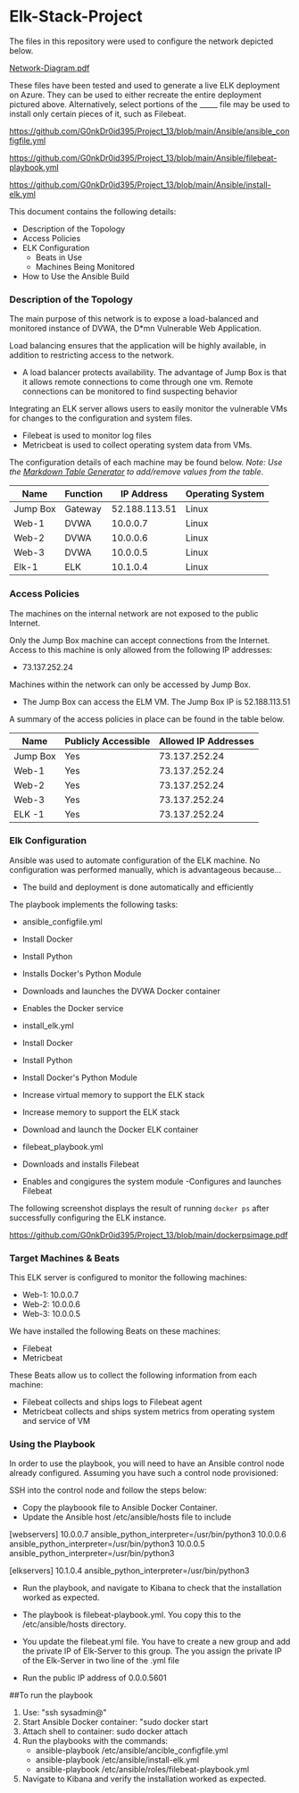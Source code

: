 # Elk-Stack-Project
The files in this repository were used to configure the network depicted below. 

[Network-Diagram.pdf](https://github.com/G0nkDr0id395/Project_13/files/7080281/Network-Diagram.pdf)

These files have been tested and used to generate a live ELK deployment on Azure. They can be used to either recreate the entire deployment pictured above. Alternatively, select portions of the _____ file may be used to install only certain pieces of it, such as Filebeat.

  https://github.com/G0nkDr0id395/Project_13/blob/main/Ansible/ansible_configfile.yml

https://github.com/G0nkDr0id395/Project_13/blob/main/Ansible/filebeat-playbook.yml

https://github.com/G0nkDr0id395/Project_13/blob/main/Ansible/install-elk.yml

This document contains the following details:
- Description of the Topology
- Access Policies
- ELK Configuration
  - Beats in Use
  - Machines Being Monitored
- How to Use the Ansible Build


### Description of the Topology

The main purpose of this network is to expose a load-balanced and monitored instance of DVWA, the D*mn Vulnerable Web Application.

Load balancing ensures that the application will be highly available, in addition to restricting access to the network.
- A load balancer protects availability. The advantage of Jump Box is that it allows remote connections to come through one vm. Remote connections can be monitored to find suspecting behavior

Integrating an ELK server allows users to easily monitor the vulnerable VMs for changes to the configuration and system files.
- Filebeat is used to monitor log files
- Metricbeat is used to collect operating system data from VMs. 

The configuration details of each machine may be found below.
_Note: Use the [Markdown Table Generator](http://www.tablesgenerator.com/markdown_tables) to add/remove values from the table_.

| Name     | Function | IP Address | Operating System |
|----------|----------|------------|------------------|
| Jump Box | Gateway    | 52.188.113.51 | Linux            |
| Web-1    |   DVWA       |      10.0.0.7      |    Linux         |
| Web-2    |   DVWA       |   10.0.0.6         |    Linux         |
| Web-3    |   DVWA       |    10.0.0.5        |    Linux         |
| Elk-1       |   ELK           |     10.1.0.4       |   Linux          |   

### Access Policies

The machines on the internal network are not exposed to the public Internet. 

Only the Jump Box machine can accept connections from the Internet. Access to this machine is only allowed from the following IP addresses:
- 73.137.252.24

Machines within the network can only be accessed by Jump Box.
- The Jump Box can access the ELM VM. The Jump Box IP is 52.188.113.51 

A summary of the access policies in place can be found in the table below.

| Name     | Publicly Accessible | Allowed IP Addresses |
|----------|---------------------|----------------------|
| Jump Box |          Yes             | 73.137.252.24         |
|  Web-1     |         Yes              |  73.137.252.24        |
|  Web-2     |        Yes               |   73.137.252.24       |
|  Web-3     |      Yes                 |   73.137.252.24       |
| ELK -1      |      Yes                  |    73.137.252.24      |

### Elk Configuration

Ansible was used to automate configuration of the ELK machine. No configuration was performed manually, which is advantageous because...
-  The build and deployment is done automatically and efficiently

The playbook implements the following tasks:
- ansible_configfile.yml
- Install Docker
- Install Python
- Installs Docker's Python Module
- Downloads and launches the DVWA Docker container
- Enables the Docker service

- install_elk.yml
- Install Docker
- Install Python
- Install Docker's Python Module
- Increase virtual memory to support the ELK stack
- Increase memory to support the ELK stack
- Download and launch the Docker ELK container

- filebeat_playbook.yml
- Downloads and installs Filebeat
- Enables and congigures the system module
-Configures and launches Filebeat

The following screenshot displays the result of running `docker ps` after successfully configuring the ELK instance.

https://github.com/G0nkDr0id395/Project_13/blob/main/dockerpsimage.pdf

### Target Machines & Beats
This ELK server is configured to monitor the following machines:
-  Web-1: 10.0.0.7
-  Web-2: 10.0.0.6
-  Web-3: 10.0.0.5

We have installed the following Beats on these machines:
-  Filebeat
- Metricbeat

These Beats allow us to collect the following information from each machine:
- Filebeat collects and ships logs to Filebeat agent
- Metricbeat collects and ships system metrics from operating system and service of VM

### Using the Playbook
In order to use the playbook, you will need to have an Ansible control node already configured. Assuming you have such a control node provisioned: 

SSH into the control node and follow the steps below:
- Copy the playboook file to Ansible Docker Container.
- Update the Ansible host /etc/ansible/hosts file to include

[webservers]
10.0.0.7 ansible_python_interpreter=/usr/bin/python3
10.0.0.6 ansible_python_interpreter=/usr/bin/python3
10.0.0.5 ansible_python_interpreter=/usr/bin/python3

[elkservers]
10.1.0.4 ansible_python_interpreter=/usr/bin/python3


- Run the playbook, and navigate to Kibana to check that the installation worked as expected.


- The playbook is filebeat-playbook.yml. You copy this to the /etc/ansible/hosts directory. 
- You update the filebeat.yml file. You have to create a new group and add the private IP of Elk-Server to this group. The you assign the private IP of the Elk-Server in two line of the .yml file
- Run the public IP address of 0.0.0.5601

##To run the playbook
1. Use: "ssh sysadmin@<Jump Box Public IP>"
2. Start Ansible Docker container: "sudo docker start <Ansible Container>
3. Attach shell to container: sudo docker attach <Ansible Container Name>
4. Run the playbooks with the commands:
    - ansible-playbook /etc/ansible/ancible_configfile.yml
    - ansible-playbook /etc/ansible/install-elk.yml
    - ansible-playbook /etc/ansible/roles/filebeat-playbook.yml
5. Navigate to Kibana and verify the installation worked as expected. 
